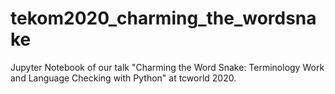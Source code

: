 # tekom2020_charming_the_wordsnake
Jupyter Notebook of our talk "Charming the Word Snake: Terminology Work and Language Checking with Python" at tcworld 2020.
